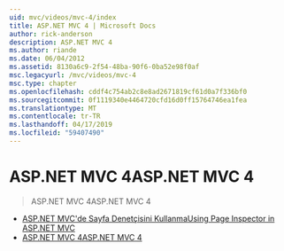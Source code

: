```yaml
---
uid: mvc/videos/mvc-4/index
title: ASP.NET MVC 4 | Microsoft Docs
author: rick-anderson
description: ASP.NET MVC 4
ms.author: riande
ms.date: 06/04/2012
ms.assetid: 8130a6c9-2f54-48ba-90f6-0ba52e98f0af
msc.legacyurl: /mvc/videos/mvc-4
msc.type: chapter
ms.openlocfilehash: cddf4c754ab2c8e8ad2671819cf61d0a7f336bf0
ms.sourcegitcommit: 0f1119340e4464720cfd16d0ff15764746ea1fea
ms.translationtype: MT
ms.contentlocale: tr-TR
ms.lasthandoff: 04/17/2019
ms.locfileid: "59407490"
---
```

# <a name="aspnet-mvc-4"></a><span data-ttu-id="222df-103">ASP.NET MVC 4</span><span class="sxs-lookup"><span data-stu-id="222df-103">ASP.NET MVC 4</span></span>

> <span data-ttu-id="222df-104">ASP.NET MVC 4</span><span class="sxs-lookup"><span data-stu-id="222df-104">ASP.NET MVC 4</span></span>


- [<span data-ttu-id="222df-105">ASP.NET MVC'de Sayfa Denetçisini Kullanma</span><span class="sxs-lookup"><span data-stu-id="222df-105">Using Page Inspector in ASP.NET MVC</span></span>](using-page-inspector-in-aspnet-mvc.md)
- [<span data-ttu-id="222df-106">ASP.NET MVC 4</span><span class="sxs-lookup"><span data-stu-id="222df-106">ASP.NET MVC 4</span></span>](aspnet-mvc-4.md)
